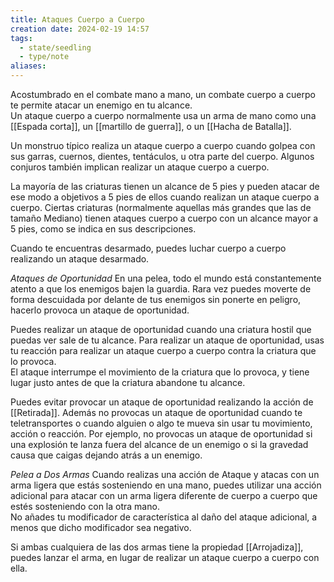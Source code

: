 ```yaml
---
title: Ataques Cuerpo a Cuerpo
creation date: 2024-02-19 14:57
tags:
  - state/seedling
  - type/note
aliases:
---
```

Acostumbrado en el combate mano a mano, un combate cuerpo a cuerpo te permite atacar un enemigo en tu alcance.  
Un ataque cuerpo a cuerpo normalmente usa un arma de mano como una [[Espada corta]], un [[martillo de guerra]], o un [[Hacha de Batalla]].  

Un monstruo típico realiza un ataque cuerpo a cuerpo cuando golpea con sus garras, cuernos, dientes, tentáculos, u otra parte del cuerpo. Algunos conjuros también implican realizar un ataque cuerpo a cuerpo.  

La mayoría de las criaturas tienen un alcance de 5 pies y pueden atacar de ese modo a objetivos a 5 pies de ellos cuando realizan un ataque cuerpo a cuerpo. Ciertas criaturas (normalmente aquellas más grandes que las de tamaño Mediano) tienen ataques cuerpo a cuerpo con un alcance mayor a 5 pies, como se indica en sus descripciones.  

Cuando te encuentras desarmado, puedes luchar cuerpo a cuerpo realizando un ataque desarmado.  


*Ataques de Oportunidad* 
En una pelea, todo el mundo está constantemente atento a que los enemigos bajen la guardia. Rara vez puedes moverte de forma descuidada por delante de tus enemigos sin ponerte en peligro, hacerlo provoca un ataque de oportunidad.  

Puedes realizar un ataque de oportunidad cuando una criatura hostil que puedas ver sale de tu alcance. Para realizar un ataque de oportunidad, usas tu reacción para realizar un ataque cuerpo a cuerpo contra la criatura que lo provoca.  
El ataque interrumpe el movimiento de la criatura que lo provoca, y tiene lugar justo antes de que la criatura abandone tu alcance.  

Puedes evitar provocar un ataque de oportunidad realizando la acción de [[Retirada]]. Además no provocas un ataque de oportunidad cuando te teletransportes o cuando alguien o algo te mueva sin usar tu movimiento, acción o reacción. 
Por ejemplo, no provocas un ataque de oportunidad si una explosión te lanza fuera del alcance de un enemigo o si la gravedad causa que caigas dejando atrás a un enemigo.  

*Pelea a Dos Armas* 
Cuando realizas una acción de Ataque y atacas con un arma ligera que estás sosteniendo en una mano, puedes utilizar una acción adicional para atacar con un arma ligera diferente de cuerpo a cuerpo que estés sosteniendo con la otra mano.  
No añades tu modificador de característica al daño del ataque adicional, a menos que dicho modificador sea negativo.  

Si ambas cualquiera de las dos armas tiene la propiedad [[Arrojadiza]], puedes lanzar el arma, en lugar de realizar un ataque cuerpo a cuerpo con ella.  

